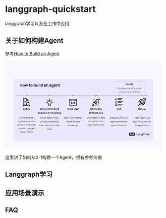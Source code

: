 # langgraph-quickstart
langgraph学习以及在工作中应用

## 关于如何构建Agent

参考[How to Build an Agent](https://blog.langchain.com/how-to-build-an-agent/)

![](./images/How-to-build-an-agent.png)

这里讲了如何从0-1构建一个Agent，很有参考价值

## Langgraph学习



## 应用场景演示


## FAQ

